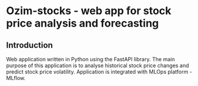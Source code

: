 # Ozim-stocks - web app for stock price analysis and forecasting
## Introduction 
Web application written in Python using the FastAPI library. The main purpose of this application is to analyse historical stock price changes and predict stock price volatility. Application is integrated with MLOps platform - MLflow.
